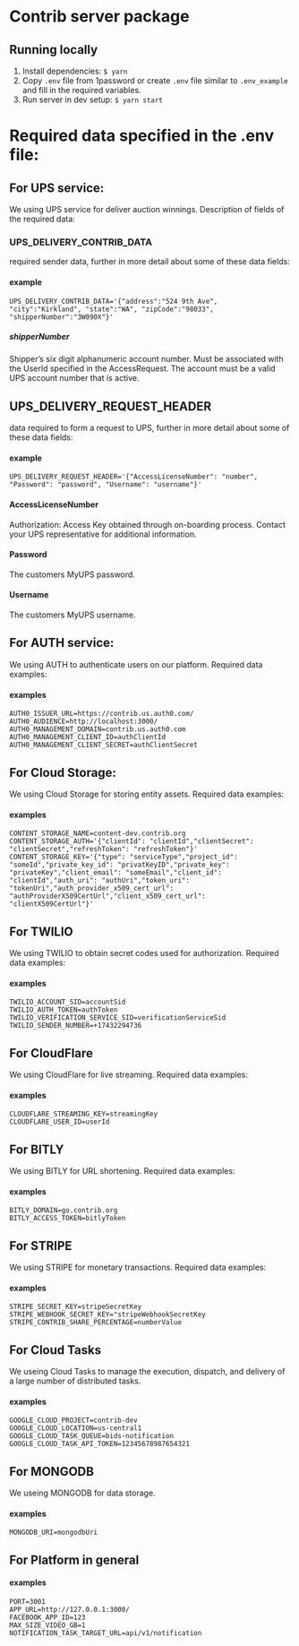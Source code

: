 # Contrib server package

## Running locally

1. Install dependencies: `$ yarn`
2. Copy `.env` file from 1password or create `.env` file similar to `.env_example` and fill in the required variables.
3. Run server in dev setup: `$ yarn start`

# Required data specified in the .env file:

## For UPS service:

We using UPS service for deliver auction winnings. Description of fields of the required data:

### UPS_DELIVERY_CONTRIB_DATA

required sender data, further in more detail about some of these data fields:

#### example

```
UPS_DELIVERY_CONTRIB_DATA='{"address":"524 9th Ave", "city":"Kirkland", "state":"WA", "zipCode":"98033", "shipperNumber":"3W090X"}'
```

##### shipperNumber

Shipper’s six digit alphanumeric account number. Must be associated with the UserId specified in the AccessRequest. The account must be a valid UPS account number that is active.

## UPS_DELIVERY_REQUEST_HEADER

data required to form a request to UPS, further in more detail about some of these data fields:

#### example

```
UPS_DELIVERY_REQUEST_HEADER='{"AccessLicenseNumber": "number", "Password": "password", "Username": "username"}'
```

#### AccessLicenseNumber

Authorization: Access Key obtained through on-boarding process. Contact your UPS representative for additional information.

#### Password

The customers MyUPS password.

#### Username

The customers MyUPS username.

## For AUTH service:

We using AUTH to authenticate users on our platform. Required data examples:

#### examples

```
AUTH0_ISSUER_URL=https://contrib.us.auth0.com/
AUTH0_AUDIENCE=http://localhost:3000/
AUTH0_MANAGEMENT_DOMAIN=contrib.us.auth0.com
AUTH0_MANAGEMENT_CLIENT_ID=authClientId
AUTH0_MANAGEMENT_CLIENT_SECRET=authClientSecret
```

## For Cloud Storage:

We using Cloud Storage for storing entity assets. Required data examples:

#### examples

```
CONTENT_STORAGE_NAME=content-dev.contrib.org
CONTENT_STORAGE_AUTH='{"clientId": "clientId","clientSecret": "clientSecret","refreshToken": "refreshToken"}'
CONTENT_STORAGE_KEY='{"type": "serviceType","project_id": "someId","private_key_id": "privatKeyID","private_key": "privateKey","client_email": "someEmail","client_id": "clientId","auth_uri": "authUri","token_uri": "tokenUri","auth_provider_x509_cert_url": "authProviderX509CertUrl","client_x509_cert_url": "clientX509CertUrl"}'
```

## For TWILIO

We using TWILIO to obtain secret codes used for authorization. Required data examples:

#### examples

```
TWILIO_ACCOUNT_SID=accountSid
TWILIO_AUTH_TOKEN=authToken
TWILIO_VERIFICATION_SERVICE_SID=verificationServiceSid
TWILIO_SENDER_NUMBER=+17432294736
```

## For CloudFlare

We using CloudFlare for live streaming. Required data examples:

#### examples

```
CLOUDFLARE_STREAMING_KEY=streamingKey
CLOUDFLARE_USER_ID=userId
```

## For BITLY

We using BITLY for URL shortening. Required data examples:

#### examples

```
BITLY_DOMAIN=go.contrib.org
BITLY_ACCESS_TOKEN=bitlyToken
```

## For STRIPE

We using STRIPE for monetary transactions. Required data examples:

#### examples

```
STRIPE_SECRET_KEY=stripeSecretKey
STRIPE_WEBHOOK_SECRET_KEY="stripeWebhookSecretKey
STRIPE_CONTRIB_SHARE_PERCENTAGE=numberValue
```

## For Cloud Tasks

We useing Cloud Tasks to manage the execution, dispatch, and delivery of a large number of distributed tasks.

#### examples

```
GOOGLE_CLOUD_PROJECT=contrib-dev
GOOGLE_CLOUD_LOCATION=us-central1
GOOGLE_CLOUD_TASK_QUEUE=bids-notification
GOOGLE_CLOUD_TASK_API_TOKEN=12345678987654321
```

## For MONGODB

We useing MONGODB for data storage.

#### examples

```
MONGODB_URI=mongodbUri
```

## For Platform in general

#### examples

```
PORT=3001
APP_URL=http://127.0.0.1:3000/
FACEBOOK_APP_ID=123
MAX_SIZE_VIDEO_GB=1
NOTIFICATION_TASK_TARGET_URL=api/v1/notification
```
